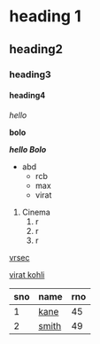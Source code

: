
# heading 1
## heading2
### heading3
#### heading4
*hello*

**bolo**

***hello Bolo***

* abd
  * rcb
  * max
  * virat

1. Cinema
    1. r
    2. r
    3. r
    
[vrsec](https://www.google.com/search?channel=fs&client=ubuntu&q=vrsec)

[virat kohli](https://images.news18.com/ibnlive/uploads/2021/09/virat-kohli-bat-skipper-16318006124x3.jpg)
    
 sno|name|rno 
 ---| ---|--- 
 1|[kane](https://gumlet.assettype.com/freepressjournal/2019-10/af773361-6fe8-4e6d-a91b-fd0cf98ec2f2/cats.jpg?format=webp&w=400&dpr=2.6)|45  
 2|[smith](https://www.cricket.com.au/~/-/media/News/2019/11/22Smith7000.ashx?w=1600)|49
   
 
